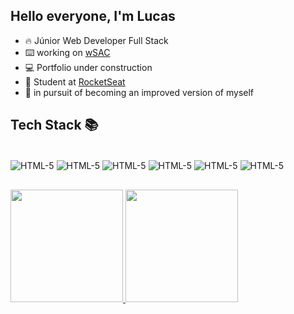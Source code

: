 <h2> Hello everyone, I'm Lucas</h2>

- 🔥  Júnior Web Developer Full Stack
- ⌨️  working on <a href="https://wsac.com.br/">wSAC</a>
- 💻  Portfolio under construction
- 🚀  Student at <a href="https://www.rocketseat.com.br/"> RocketSeat </a>
- 🌳  in pursuit of becoming an improved version of myself

## Tech Stack 📚
<div style="display: inline_block"> <br/>
    <img align="center" alt="HTML-5" src="https://img.shields.io/badge/HTML5-E34F26?style=for-the-badge&logo=html5&logoColor=white"/>
    <img align="center" alt="HTML-5" src="https://img.shields.io/badge/CSS3-1572B6?style=for-the-badge&logo=css3&logoColor=white"/>
    <img align="center" alt="HTML-5" src="https://img.shields.io/badge/JavaScript-F7DF1E?style=for-the-badge&logo=javascript&logoColor=black"/>
    <img align="center" alt="HTML-5" src="https://img.shields.io/badge/TypeScript-007ACC?style=for-the-badge&logo=typescript&logoColor=white"/>
    <img align="center" alt="HTML-5" src="https://img.shields.io/badge/React-20232A?style=for-the-badge&logo=react&logoColor=61DAFB"/>
    <img align="center" alt="HTML-5" src="https://img.shields.io/badge/Vercel-000000?style=for-the-badge&logo=vercel&logoColor=white"/>
</div>

##
<div>
  <a href="https://github.com/LucasTakeoMori">
  <img height="180em" src="https://github-readme-stats.vercel.app/api?username=LucasTakeoMori&show_icons=true&theme=omni&include_all_commits=true&count_private=true"/>
  <img height="180em" src="https://github-readme-stats.vercel.app/api/top-langs/?username=LucasTakeoMori&layout=compact&langs_count=7&theme=omni"/>
</div>
 </div>
